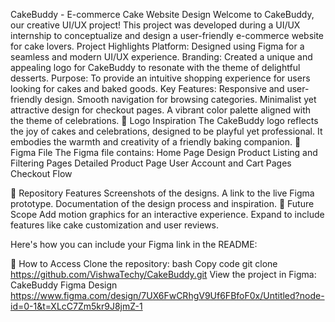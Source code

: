 CakeBuddy - E-commerce Cake Website Design
Welcome to CakeBuddy, our creative UI/UX project! This project was developed during a UI/UX internship to conceptualize and design a user-friendly e-commerce website for cake lovers.
Project Highlights
Platform: Designed using Figma for a seamless and modern UI/UX experience.
Branding: Created a unique and appealing logo for CakeBuddy to resonate with the theme of delightful desserts.
Purpose: To provide an intuitive shopping experience for users looking for cakes and baked goods.
Key Features:
Responsive and user-friendly design.
Smooth navigation for browsing categories.
Minimalist yet attractive design for checkout pages.
A vibrant color palette aligned with the theme of celebrations.
🌟 Logo Inspiration
The CakeBuddy logo reflects the joy of cakes and celebrations, designed to be playful yet professional. It embodies the warmth and creativity of a friendly baking companion.
🎨 Figma File
The Figma file contains:
Home Page Design
Product Listing and Filtering Pages
Detailed Product Page
User Account and Cart Pages
Checkout Flow

🔗 Repository Features
Screenshots of the designs.
A link to the live Figma prototype.
Documentation of the design process and inspiration.
🚀 Future Scope
Add motion graphics for an interactive experience.
Expand to include features like cake customization and user reviews.

Here's how you can include your Figma link in the README:

📁 How to Access
Clone the repository:
bash
Copy code
git clone https://github.com/VishwaTechy/CakeBuddy.git
View the project in Figma:
CakeBuddy Figma Design https://www.figma.com/design/7UX6FwCRhgV9Uf6FBfoF0x/Untitled?node-id=0-1&t=XLcC7Zm5kr9J8jmZ-1

